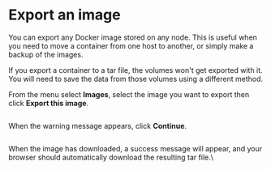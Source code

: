 # Export an image

You can export any Docker image stored on any node. This is useful when you need to move a container from one host to another, or simply make a backup of the images.


If you export a container to a tar file, the volumes won't get exported with it. You will need to save the data from those volumes using a different method.


From the menu select **Images**, select the image you want to export then click **Export this image**.

<figure><img src="../../../.gitbook/assets/2.15-docker_images_build_image_export.gif" alt=""><figcaption></figcaption></figure>

When the warning message appears, click **Continue**.

<figure><img src="../../../.gitbook/assets/2.15-images-export-confirm.png" alt=""><figcaption></figcaption></figure>

When the image has downloaded, a success message will appear, and your browser should automatically download the resulting tar file.\

